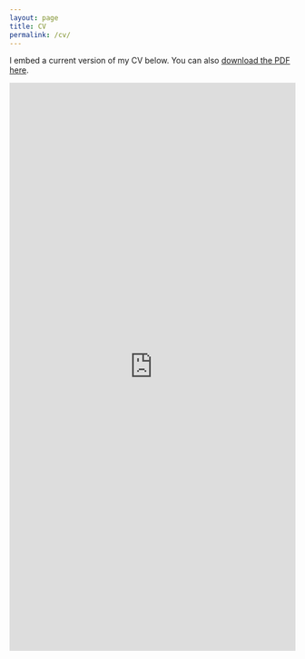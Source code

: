 ```yaml
---
layout: page
title: CV
permalink: /cv/
---
```


I embed a current version of my CV below. You can also [download the PDF here](/docs/cc-hv.pdf).

<iframe src="https://cdcarrion.github.io/docs/cc-hv.pdf" class="gde-frame" style="height: 1000px; width: 100%; border: none;" scrolling="yes"></iframe>

<!-- {% include embedpdf.html code="f5p4nwg73ruxbho/svm-cv.pdf" width=100 height=800 %} -->

